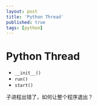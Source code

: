 ```yaml
---
layout: post
title: 'Python Thread'
published: true
tags: [python]
---
```


# Python Thread

- `__init__()`
- `run()`
- `start()`

子进程出错了，如何让整个程序退出？
